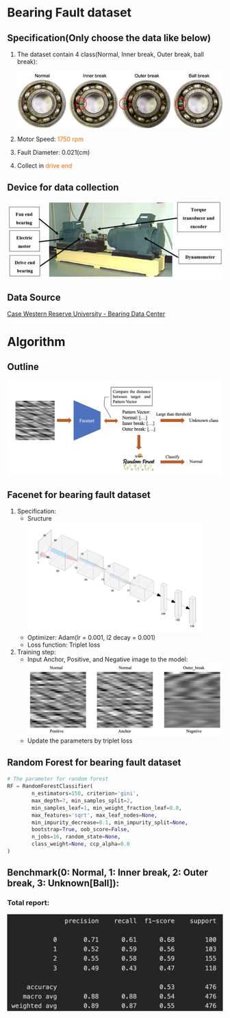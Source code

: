 # Bearing Fault dataset

## Specification(Only choose the data like below)

1. The dataset contain 4 class(Normal, Inner break, Outer break, ball break):

   ![bearing](./data/bearing.jpg)
   
2. Motor Speed: <font color=#FF6600>1750 rpm</font>

3. Fault Diameter: 0.021(cm)

4. Collect in <font color=#FF6600>drive end</font>

## Device for data collection

<img src="./data/device.jpg" alt="device" style="zoom:150%;" />

## Data Source

[Case Western Reserve University - Bearing Data Center](https://csegroups.case.edu/bearingdatacenter/home)

# Algorithm

## Outline

<img src="./data/outline.png" alt="outline" style="zoom:50%;" />

## Facenet for bearing fault dataset

1. Specification:
   - Sructure
     <img src="./data/model_structure.png" alt="model_structure" style="zoom:40%;" />
   - Optimizer:
     Adam(lr = 0.001, l2 decay = 0.001)
   - Loss function: Triplet loss
2. Training step:
   - Input Anchor, Positive, and Negative image to the model:
     ![Triplet_img](./data/Triplet_img.png)
   - Update the parameters by triplet loss

## Random Forest for bearing fault dataset

```python
# The parameter for random forest
RF = RandomForestClassifier(
		n_estimators=150, criterion='gini', 
		max_depth=7, min_samples_split=2, 
		min_samples_leaf=1, min_weight_fraction_leaf=0.0, 
		max_features='sqrt', max_leaf_nodes=None, 
		min_impurity_decrease=0.1, min_impurity_split=None, 
		bootstrap=True, oob_score=False, 
		n_jobs=16, random_state=None, 
		class_weight=None, ccp_alpha=0.0
)
```

## Benchmark(0: Normal, 1: Inner break, 2: Outer break, 3: Unknown[Ball]):
### Total report:

<img src="./data/Total_report.png" alt="Total_report" style="zoom:50%;" />

